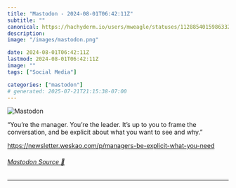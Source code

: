 ```yaml
---
title: "Mastodon - 2024-08-01T06:42:11Z"
subtitle: ""
canonical: https://hachyderm.io/users/mweagle/statuses/112885401598633256
description:
image: "/images/mastodon.png"

date: 2024-08-01T06:42:11Z
lastmod: 2024-08-01T06:42:11Z
image: ""
tags: ["Social Media"]

categories: ["mastodon"]
# generated: 2025-07-21T21:15:38-07:00
---
```

![Mastodon](/images/mastodon.png)

<p>“You’re the manager. You’re the leader. It’s up to you to frame the conversation, and be explicit about what you want to see and why.”</p><p><a href="https://newsletter.weskao.com/p/managers-be-explicit-what-you-need" target="_blank" rel="nofollow noopener noreferrer" translate="no"><span class="invisible">https://</span><span class="ellipsis">newsletter.weskao.com/p/manage</span><span class="invisible">rs-be-explicit-what-you-need</span></a></p>


###### [Mastodon Source 🐘](https://hachyderm.io/@mweagle/112885401598633256)

___
